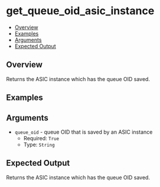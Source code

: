# get_queue_oid_asic_instance

- [Overview](#overview)
- [Examples](#examples)
- [Arguments](#arguments)
- [Expected Output](#expected-output)

## Overview
Returns the ASIC instance which has the queue OID saved.

## Examples

## Arguments
- `queue_oid` - queue OID that is saved by an ASIC instance
    - Required: `True`
    - Type: `String`

## Expected Output
Returns the ASIC instance which has the queue OID saved.